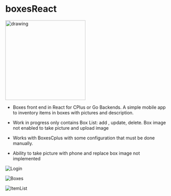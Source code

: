 # boxesReact


<img src="https://user-images.githubusercontent.com/3844301/170073844-9e893950-2ca9-4a53-a672-c6724f6de4ca.jpeg" alt="drawing" width="250"/>

- Boxes front end in React for CPlus or Go Backends.  A simple mobile app to inventory items in boxes with pictures and description.

- Work in progress only contains Box List: add , update, delete.  Box image not enabled to take picture and upload image

- Works with BoxesCplus with some configuration that must be done manually.
 
- Ability to take picture with phone and replace box image not implemented

![Login](https://user-images.githubusercontent.com/3844301/170075266-ab207f77-770b-422d-9df7-c1e2e239620d.png)

![Boxes](https://user-images.githubusercontent.com/3844301/169838776-1c52ce17-f32f-46cc-9779-494debd83fb1.png)

![ItemList](https://user-images.githubusercontent.com/3844301/170075260-d1767b87-f850-40a4-b903-efcbb99008f6.png)


